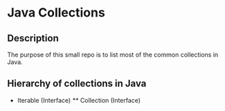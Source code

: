 # Java Collections

## Description

The purpose of this small repo is to list most of the common collections in Java.

## Hierarchy of collections in Java

* Iterable (Interface)
 ** Collection (Interface)
